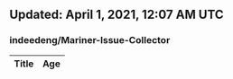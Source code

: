 ## Updated: April 1, 2021, 12:07 AM UTC


### indeedeng/Mariner-Issue-Collector
|**Title**|**Age**|
|:----|:----|